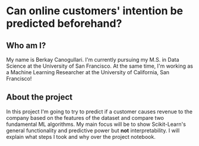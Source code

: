 # Can online customers' intention be predicted beforehand?

## Who am I?

My name is Berkay Canogullari. I'm currently pursuing my M.S. in Data Science at the University of San Francisco. At the same time, I'm working as a Machine Learning Researcher at the University of California, San Francisco!

## About the project

In this project I'm going to try to predict if a customer causes revenue to the company based on the features of the dataset and compare two fundamental ML algorithms. My main focus will be to show Scikit-Learn's general functionality and predictive power but **not** interpretability. I will explain what steps I took and why over the project notebook.
